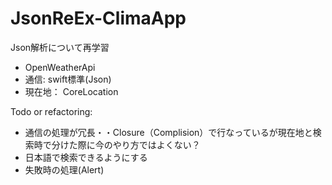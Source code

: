 # JsonReEx-ClimaApp

Json解析について再学習

- OpenWeatherApi
- 通信: swift標準(Json)
- 現在地： CoreLocation

Todo or refactoring:
- 通信の処理が冗長・・Closure（Complision）で行なっているが現在地と検索時で分けた際に今のやり方ではよくない？
- 日本語で検索できるようにする
- 失敗時の処理(Alert)
